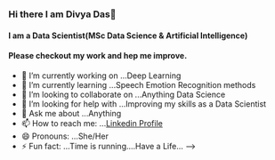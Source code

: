 ### Hi there I am Divya Das👋
#### I am a Data Scientist(MSc Data Science & Artificial Intelligence)
#### Please checkout my work and hep me improve.

- 🔭 I’m currently working on ...Deep Learning
- 🌱 I’m currently learning ...Speech Emotion Recognition methods
- 👯 I’m looking to collaborate on ...Anything Data Science
- 🤔 I’m looking for help with ...Improving my skills as a Data Scientist
- 💬 Ask me about ...Anything 
- 📫 How to reach me: ...[Linkedin Profile](https://www.linkedin.com/in/divyadassep)
- 😄 Pronouns: ...She/Her
- ⚡ Fun fact: ...Time is running....Have a Life...
-->




